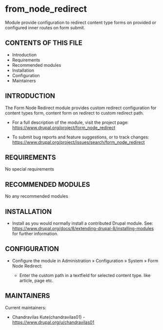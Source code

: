 # from_node_redirect
Module provide configuration to redirect content type forms on provided or configured inner routes on form submit.

CONTENTS OF THIS FILE
---------------------

 * Introduction
 * Requirements
 * Recommended modules
 * Installation
 * Configuration
 * Maintainers


INTRODUCTION
------------

The Form Node Redirect module provides custom redirect configuration for content types form, content form on redirect to
custom redirect path.

 * For a full description of the module, visit the project page:
   https://www.drupal.org/project/form_node_redirect

 * To submit bug reports and feature suggestions, or to track changes:
   https://www.drupal.org/project/issues/search/form_node_redirect


REQUIREMENTS
------------

No special requirements


RECOMMENDED MODULES
-------------------

No any recommended modules


INSTALLATION
------------

 * Install as you would normally install a contributed Drupal module.
   See: https://www.drupal.org/docs/8/extending-drupal-8/installing-modules
   for further information.


CONFIGURATION
-------------

 * Configure the module in Administration » Configuration » System »
   Form Node Redirect:

   - Enter the custom path in a textfield for selected content type. like article, page etc.



MAINTAINERS
-----------

Current maintainers:
 * Chandravilas Kute(chandravilas01) - https://www.drupal.org/u/chandravilas01
